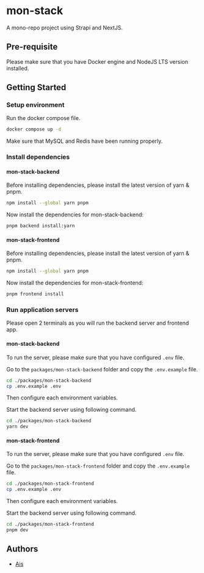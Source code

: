 # mon-stack

A mono-repo project using Strapi and NextJS.

## Pre-requisite

Please make sure that you have Docker engine and NodeJS LTS version installed.

## Getting Started

### Setup environment

Run the docker compose file.

```bash
docker compose up -d
```

Make sure that MySQL and Redis have been running properly.

### Install dependencies

#### mon-stack-backend

Before installing dependencies, please install the latest version of yarn & pnpm.

```bash
npm install --global yarn pnpm
```

Now install the dependencies for mon-stack-backend:

```bash
pnpm backend install:yarn
```

#### mon-stack-frontend

Before installing dependencies, please install the latest version of yarn & pnpm.

```bash
npm install --global yarn pnpm
```

Now install the dependencies for mon-stack-frontend:

```bash
pnpm frontend install
```

### Run application servers

Please open 2 terminals as you will run the backend server and frontend app.

#### mon-stack-backend

To run the server, please make sure that you have configured `.env` file.

Go to the `packages/mon-stack-backend` folder and copy the `.env.example` file.

```bash
cd ./packages/mon-stack-backend
cp .env.example .env
```

Then configure each environment variables.

Start the backend server using following command.

```bash
cd ./packages/mon-stack-backend
yarn dev
```

#### mon-stack-frontend

To run the server, please make sure that you have configured `.env` file.

Go to the `packages/mon-stack-frontend` folder and copy the `.env.example` file.

```bash
cd ./packages/mon-stack-frontend
cp .env.example .env
```

Then configure each environment variables.

Start the backend server using following command.

```bash
cd ./packages/mon-stack-frontend
pnpm dev
```

## Authors

- [Ais](https://github.com/madebyais/)